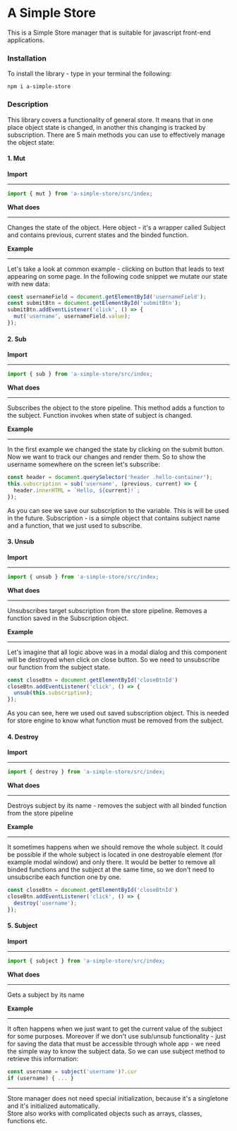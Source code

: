 # A Simple Store
This is a Simple Store manager that is suitable for javascript front-end applications.

<h3>Installation</h3>
To install the library - type in your terminal the following:

```
npm i a-simple-store
```
<h3>Description</h3>
This library covers a functionality of general store. It means that in one place object state is changed, in another this changing is tracked by subscription.
There are 5 main methods you can use to effectively manage the object state:

<h4>1. Mut</h4>
<b>Import</b>
<hr>

```javascript
import { mut } from 'a-simple-store/src/index;
```
<b>What does</b><hr>
Changes the state of the object. Here object - it's a wrapper called Subject and contains previous, current states and the binded function.

<b>Example</b><hr>
Let's take a look at common example - clicking on button that leads to text appearing on some page. In the following code snippet we mutate our state with new data:

```javascript
const usernameField = document.getElementById('usernameField');
const submitBtn = document.getElementById('submitBtn');
submitBtn.addEventListener('click', () => {
  mut('username', usernameField.value);
});
```
<h4>2. Sub</h4>
<b>Import</b>
<hr>

```javascript
import { sub } from 'a-simple-store/src/index;
```
<b>What does</b><hr>
Subscribes the object to the store pipeline. This method adds a function to the subject. Function invokes when state of subject is changed.

<b>Example</b><hr>
In the first example we changed the state by clicking on the submit button. Now we want to track our changes and render them. So to show the username somewhere on the screen let's subscribe:

```javascript
const header = document.querySelector('header .hello-container');
this.subscription = sub('username', (previous, current) => {
  header.innerHTML = `Hello, ${current}!`;
});
```
As you can see we save our subscription to the variable. This is will be used in the future. Subscription - is a simple object that contains subject name and a function, that we just used to subscribe.


<h4>3. Unsub</h4>
<b>Import</b>
<hr>

```javascript
import { unsub } from 'a-simple-store/src/index;
```
<b>What does</b><hr>
Unsubscribes target subscription from the store pipeline. Removes a function saved in the Subscription object.

<b>Example</b><hr>
Let's imagine that all logic above was in a modal dialog and this component will be destroyed when click on close button.
So we need to unsubscribe our function from the subject state.

```javascript
const closeBtn = document.getElementById('closeBtnId')
closeBtn.addEventListener('click', () => {
  unsub(this.subscription);
});
```
As you can see, here we used out saved subscription object. This is needed for store engine to know what function must be removed from the subject.


<h4>4. Destroy</h4>
<b>Import</b>
<hr>

```javascript
import { destroy } from 'a-simple-store/src/index;
```
<b>What does</b><hr>
Destroys subject by its name - removes the subject with all binded function from the store pipeline

<b>Example</b><hr>
It sometimes happens when we should remove the whole subject. It could be possible if the whole subject is located in one destroyable element (for example modal window) and only there. It would be better to remove all binded functions and the subject at the same time, so we don't need to unsubscribe each function one by one.

```javascript
const closeBtn = document.getElementById('closeBtnId')
closeBtn.addEventListener('click', () => {
  destroy('username');
});
```

<h4>5. Subject</h4>
<b>Import</b>
<hr>

```javascript
import { subject } from 'a-simple-store/src/index;
```
<b>What does</b><hr>
Gets a subject by its name

<b>Example</b><hr>
It often happens when we just want to get the current value of the subject for some purposes. Moreover if we don't use sub/unsub functionality - just for saving the data that must be accessible through whole app - we need the simple way to know the subject data. So we can use subject method to retrieve this information:

```javascript
const username = subject('username')?.cur
if (username) { ... }
```
<hr>

Store manager does not need special initialization, because it's a singletone and it's initialized automatically.<br>
Store also works with complicated objects such as arrays, classes, functions etc.

